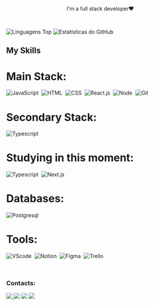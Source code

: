 <p align="center"> I'm a full stack developer❤️ </p>&nbsp;

![Linguagens Top](https://github-readme-stats.vercel.app/api/top-langs/?username=RobinsonRios&layout=compact&theme=dark&hide_border=true)
![Estatísticas do GitHub](https://github-readme-stats.vercel.app/api?username=RobinsonRios&show_icons=true&theme=dark&hide_border=true)


## My Skills

# Main Stack:

![JavaScript](https://img.shields.io/badge/JavaScript-20232A?style=for-the-badge&logo=javascript&logoColor=yellow)&nbsp;
![HTML](https://img.shields.io/badge/HTML5-20232A?style=for-the-badge&logo=html5&logoColor=orange)&nbsp;
![CSS](https://img.shields.io/badge/CSS3-20232A?style=for-the-badge&logo=css3&logoColor=blue)&nbsp;
![React.js](https://img.shields.io/badge/React-20232A?style=for-the-badge&logo=react&logoColor=61DAFB)&nbsp;
![Node](https://img.shields.io/badge/Node%20js-20232A?style=for-the-badge&logo=nodedotjs&logoColor=green)&nbsp;
![Git](https://img.shields.io/badge/GIT-20232A?style=for-the-badge&logo=git&logoColor=orange)&nbsp;



# Secondary Stack:
![Typescript](https://img.shields.io/badge/TypeScript-20232A?style=for-the-badge&logo=typescript&logoColor=blue)&nbsp;

# Studying in this moment:

![Typescript](https://img.shields.io/badge/TypeScript-20232A?style=for-the-badge&logo=typescript&logoColor=blue)&nbsp;
![Next.js](https://img.shields.io/badge/next%20js-20232A?style=for-the-badge&logo=nextdotjs&logoColor=white)&nbsp;

# Databases:

![Postgresql](https://img.shields.io/badge/PostgreSQL-20232A?style=for-the-badge&logo=postgresql&logoColor=white)&nbsp;

# Tools:

![VScode](https://img.shields.io/badge/vscode-20232A?style=for-the-badge&logo=vscode&logoColor=blue)&nbsp;
![Notion](https://img.shields.io/badge/Notion-20232A?style=for-the-badge&logo=notion&logoColor=white)&nbsp;
![Figma](https://img.shields.io/badge/Figma-20232A?style=for-the-badge&logo=figma&logoColor=purple)&nbsp;
![Trello](https://img.shields.io/badge/Trello-20232A?style=for-the-badge&logo=trello&logoColor=blue)&nbsp;


&nbsp;
&nbsp;

### Contacts:

<div> 
<a href="https://www.instagram.com/binho_ataide/" target="_blank"><img src="https://img.shields.io/badge/-Instagram-20232A?style=for-the-badge&logo=instagram&logoColor=FF1493">
</a>
<a href = "mailto:binhoataide13@gmail.com"> <img src="https://img.shields.io/badge/-Gmail-20232A?style=for-the-badge&logo=gmail&logoColor=red" target="_blank"></a>
<a href="https://www.linkedin.com/in/robinson-rios-566831  268/" target="_blank"><img src="https://img.shields.io/badge/-LinkedIn-20232A?style=for-the-badge&logo=linkedin&logoColor=blue"  target="_blank"></a> 
<a href="http://api.whatsapp.com/?phone=75998312248" target="_blank"><img src="https://img.shields.io/badge/WhatsApp-20232A?style=for-the-badge&logo=WhatsApp&logoColor=green"  target="_blank"></a> 
</div>&nbsp;&nbsp;
